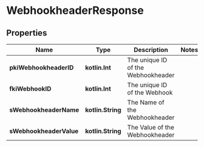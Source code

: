 
# WebhookheaderResponse

## Properties
Name | Type | Description | Notes
------------ | ------------- | ------------- | -------------
**pkiWebhookheaderID** | **kotlin.Int** | The unique ID of the Webhookheader | 
**fkiWebhookID** | **kotlin.Int** | The unique ID of the Webhook | 
**sWebhookheaderName** | **kotlin.String** | The Name of the Webhookheader | 
**sWebhookheaderValue** | **kotlin.String** | The Value of the Webhookheader | 




